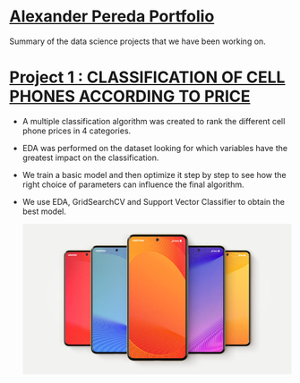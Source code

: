 # [Alexander Pereda Portfolio](https://alexanderpereda.github.io/)
Summary of the data science projects that we have been working on.

# [Project 1 : CLASSIFICATION OF CELL PHONES ACCORDING TO PRICE](https://github.com/AlexanderPereda/Alexander-Pereda-Projects/blob/main/Cell%20phone%20price%20ranking%20with%20SVM.ipynb)

* A multiple classification algorithm was created to rank the different cell phone prices in 4 categories.
* EDA was performed on the dataset looking for which variables have the greatest impact on the classification.
* We train a basic model and then optimize it step by step to see how the right choice of parameters can influence the final algorithm.
* We use EDA, GridSearchCV and  Support Vector Classifier to obtain the best model.


    ![](https://github.com/AlexanderPereda/AlexanderPereda.github.io/blob/main/images/phones.jpg)
